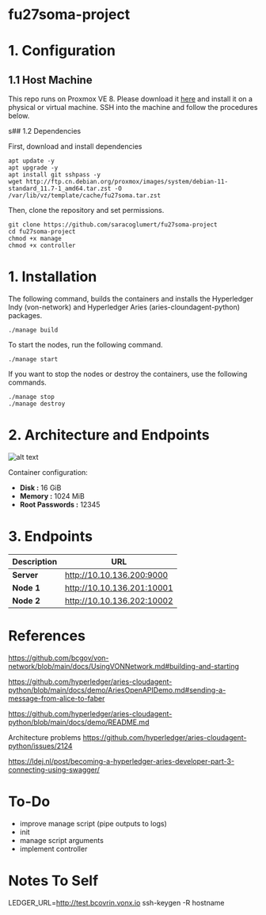 # fu27soma-project

# 1. Configuration
## 1.1 Host Machine
This repo runs on Proxmox VE 8. Please download it [here](https://www.proxmox.com/en/proxmox-virtual-environment/overview) and install it on a physical or virtual machine. SSH into the machine and follow the procedures below.

s## 1.2 Dependencies

First, download and install dependencies
```
apt update -y
apt upgrade -y
apt install git sshpass -y
wget http://ftp.cn.debian.org/proxmox/images/system/debian-11-standard_11.7-1_amd64.tar.zst -O /var/lib/vz/template/cache/fu27soma.tar.zst
```


Then, clone the repository and set permissions.
```
git clone https://github.com/saracoglumert/fu27soma-project
cd fu27soma-project
chmod +x manage
chmod +x controller
```

# 1. Installation

The following command, builds the containers and installs the Hyperledger Indy (von-network) and Hyperledger Aries (aries-cloundagent-python) packages.
```
./manage build
```


To start the nodes, run the following command.
```
./manage start
```


If you want to stop the nodes or destroy the containers, use the following commands.
```
./manage stop
./manage destroy
```

# 2. Architecture and Endpoints

![alt text](https://github.com/saracoglumert/fu27soma-project/blob/main/thesis/img/arch.png)

Container configuration:
- **Disk :** 16 GiB
- **Memory :** 1024 MiB
- **Root Passwords :** 12345

# 3. Endpoints

| **Description**           | **URL**                       |
|---------------------------|---------------------------------|
| **Server**                | http://10.10.136.200:9000       |
| **Node 1**                | http://10.10.136.201:10001      |
| **Node 2**                | http://10.10.136.202:10002      |

# References

https://github.com/bcgov/von-network/blob/main/docs/UsingVONNetwork.md#building-and-starting

https://github.com/hyperledger/aries-cloudagent-python/blob/main/docs/demo/AriesOpenAPIDemo.md#sending-a-message-from-alice-to-faber

https://github.com/hyperledger/aries-cloudagent-python/blob/main/docs/demo/README.md

Architecture problems
https://github.com/hyperledger/aries-cloudagent-python/issues/2124

https://ldej.nl/post/becoming-a-hyperledger-aries-developer-part-3-connecting-using-swagger/

# To-Do
- improve manage script (pipe outputs to logs)
- init
- manage script arguments
- implement controller

# Notes To Self
LEDGER_URL=http://test.bcovrin.vonx.io
ssh-keygen -R hostname